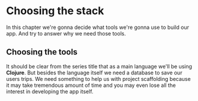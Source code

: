 # Choosing the stack

In this chapter we're gonna decide what tools we're gonna use to build our app. And try to answer why we need those tools. 

## Choosing the tools

It should be clear from the series title that as a main language we'll be using **Clojure**. But besides the language itself we need a database to save our users trips. We need something to help us with project scaffolding because it may take tremendous amount of time and you may even lose all the interest in developing the app itself.  
<!--stackedit_data:
eyJoaXN0b3J5IjpbLTk0OTI4Mzk3LC00MzI5OTQxNjIsLTE0Nj
M3MDA0NzMsLTEzNDE3ODk3NzRdfQ==
-->